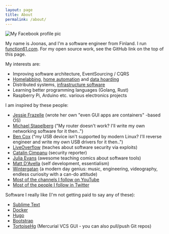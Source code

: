 ```yaml
---
layout: page
title: About
permalink: /about/
---
```


![My Facebook profile pic](https://graph.facebook.com/1359885168/picture?type=large)

My name is Joonas, and I'm a software engineer from Finland. I run
[function61.com](https://function61.com/). For my open source work,
see the GitHub link on the top of this page.

My interests are:

- Improving software architecture, EventSourcing / CQRS
- [Homelabbing](https://www.reddit.com/r/homelab/), [home automation](https://github.com/function61/hautomo) and [data hoarding](https://www.reddit.com/r/DataHoarder/)
- Distributed systems, [infrastructure software](https://github.com/function61/fn61-opencompany)
- Learning better programming languages (Golang, Rust)
- Raspberry Pi, Arduino etc. various electronics projects

I am inspired by these people:

- [Jessie Frazelle](https://twitter.com/jessfraz) (wrote her own "even GUI apps are containers" -based OS)
- [Michael Stapelberg](https://twitter.com/zekjur) ("My router doesn't work? I'll write my own networking software for it then..")
- [Ben Cox](https://twitter.com/Benjojo12) ("my USB device isn't supported by modern Linux? I'll reverse engineer and write my own USB drivers for it then..")
- [LiveOverflow](https://twitter.com/LiveOverflow) (teaches about software security via exploits)
- [Catalin Cimpanu](https://twitter.com/campuscodi) (security reporter)
- [Julia Evans](https://twitter.com/b0rk) (awesome teaching comics about software tools)
- [Matt D'Avella](https://www.youtube.com/channel/UCJ24N4O0bP7LGLBDvye7oCA) (self development, essentialism)
- [Wintergatan](https://www.youtube.com/channel/UCcXhhVwCT6_WqjkEniejRJQ) (a modern day genius: music, engineering, videography, endless curiosity with a can-do attitude)
- [Most of the channels I follow on YouTube](https://www.youtube.com/channel/UClJfgjn1WLmZbXi81xUDxQA/channels)
- [Most of the people I follow in Twitter](https://twitter.com/joonas_fi/following)

Software I really like (I'm not getting paid to say any of these):

- [Sublime Text](https://www.sublimetext.com/)
- [Docker](https://www.docker.com/)
- [Hugo](https://gohugo.io/)
- [Bootstrap](https://getbootstrap.com/)
- [TortoiseHg](https://tortoisehg.bitbucket.io/) (Mercurial VCS GUI - you can also pull/push Git repos)
